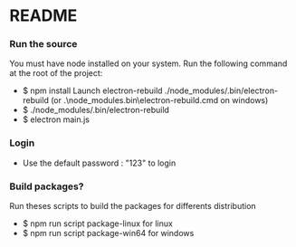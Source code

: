 # README #


### Run the source ###
You must have node installed on your system.
Run the following command at the root of the project:

* $ npm install
Launch electron-rebuild ./node_modules/.bin/electron-rebuild (or .\node_modules\.bin\electron-rebuild.cmd on windows)
* $ ./node_modules/.bin/electron-rebuild
* $ electron main.js

### Login ###

* Use the default password : "123" to login

### Build packages? ###
Run theses scripts to build the packages for differents distribution

* $ npm run script package-linux for linux
* $ npm run script package-win64 for windows
